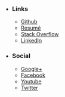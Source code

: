 
- ### Links
    * [Github](https://github.com/mstksg "Github")
    * [Resumé](http://cv.jle0.com "Resume")
    * [Stack Overflow](http://stackoverflow.com/users/292731/justin-l "Stack Overflow")
    * [LinkedIn](https://linkedin.com/in/lejustin "LinkedIn")

- ### Social
    * [Google+](https://plus.google.com/107705320197444500140 "Google+")
    * [Facebook](https://facebook.com/mstksg "Facebook")
    * [Youtube](https://youtube.com/justinlemusic "Youtube")
    * [Twitter](https://twitter.com/mstk "Twitter")

